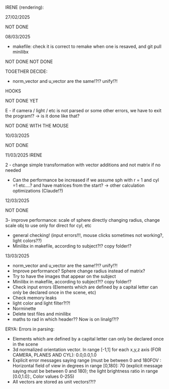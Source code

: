 IRENE (rendering):

27/02/2025
<!-- (-Adapt everything to header with cam, etc with direct structures and not pointers, or change back just to test and then change it after solving shadows etc) -->
<!-- - SHADOW OF BLUE PLANE OVER ROTATED PINK PLANE. GET RID!!! (how to handle direct rays and shadow rays in transformations: look to output, there are some hints, the direct ray is finding the hit below the blue plane (y<-50)!?!?!) -->
<!-- - try rotations, transl (create port in the main for the moment, to use the axis there for the rotations of planes, etc) -->
<!-- -> understand the proper meaning of axis rotation!!! (with respect to the base, ...? movement broadness??) (pivot point: proximal or distal) -> //to rotate uisng a specific point as pivot, combine to the origin of coordinates, with translation back and forth.
-> resize!!! -->
<!-- -> light movement!?!? -->
<!-- -> cylinder somehow attach the objects circles if there is a rotation /transl / etc? ->PROBLEMS IN SCALE, because we have to translate to circle center to origin but then not back to original position of the center, but moved having in mind the crescent ratio of the cylinder (or think how can we keep track of them) -->
<!-- E -> be careful that circles are contigupus cyl and the first is subtracting axis * h/2 and the second is adding axis * h/2 to the center of the cyl -->
<!-- -> for rotations and scaling, combine always with translation to origin and back!!! -->
<!-- E -> initialize all objects with identity matrix
E -> initialize material properties!? -->
<!-- E -> create port after parsing? -->
<!-- -> resize circles according to cylinder height and width!? -->
<!-- - Store all hits and not only the most proximal??? For reflection? --> NOT DONE
<!-- - Store all pixel hits to handle more efficiently light changes -->
<!-- - need to normalize vector after transformations?!?!! (try with different cases!) -->

<!-- - Rotations and scaling will be done in relation to the center of the object or the given point for planes!? -->
<!-- - thickness of planes?!?! when are exactly in the camera center?! -->

<!-- !!!!- Normal of planes and circles: do not use both indistintly, because if light is behind they will get illuminated?!?!??! Just the one towards the camera?? or how to chose the one to use? In fact the one towards the camera does not work with rotations/transl -->

<!-- - add w dimension in linalg utils -->
<!-- - Instead of compute the inverse matrix in find hit and shading functions, store directly the inverse mtrix in the object m?? -> for the moment it is ok bc it is just computed once! -->

<!-- LINALG: -->
<!-- - linalg funcitons, put order: use only add / sub.
- Use the same structure for points and vectors?? (tuples with w, instead of 2 different point and vector) -->
<!-- - use function create_vector/create point to be able to create without need to do the 3 dimensions? -->
<!-- - create enum in struct as RGB, to refer to both the x, y, z and iterate for the linalg operations. -->

08/03/2025
<!-- - Hooks: how to handle? (for ex. in env have int i to represent selected object. Ctrl + arrows to iterate through objects (add to i). AWSD to rotate (decide 3 dimensions: or for ex, X, Y, Z to rotate in each axis of the viewport), + - to make bigger, arrows to translate selected object). when iterating through objects, if it is a cylinder somehow attach the objects circles if there is a rotation /transl / etc? (apply the same matrix to both the next 2 and then skip them) -->
<!-- 
- light movement?
- shine in cylinder -->
- makefile: check it is correct to remake when one is resaved, and git pull minilibx

<!-- week 24/02/2025: understand matrices, transl and rotations?
week 03/03/2025: rotations etc -->
<!-- week 10/03/2025: shiny, shadows, reflection, patterns, etc -->
<!-- - Specular reflection: Shine in proper place, just in objects that haev shine, where to put shininess and where 0.9, etc. -->
<!-- - Solve shading in planes when specular reflection is added -->

<!-- - establish tmax and tmin for ray impact (r(t) = o + td) --> NOT DONE
<!-- - decide pointers or direct objects inside scene -->
<!-- - light color not working properly -->

<!-- - somehow do all the hits and then all the shading, to be easier when light changes, no need to re-render -> correspondance of each pixel to each hit (store the pixel i, j in the hit structure) and have a structure of hits inside the scene instead of just one hit that is updated -->

<!-- MORE
- include triangle intersection, so we can have complex forms represented as a meshed of triangles
- Bouncing, reflextion, refraction, etc
- Antialiasing (to smooth contours)
- optimize checking of ALL objects to find first hit? objects as a linked list according to their proximity to camera?? OR not, beause when it hits one, we have to change again the order? OR subdivide the space? -->NOT DONE

<!-- - Include functions for vector operation (add and substract without needing to do everytime in each function) -->

<!-- EDGE CASES: -->
<!-- - light inside an object (illuminated from the inside?) -->
<!-- - camera inside an object?? -->
<!-- - plane in the middle of the light!!!! Has some "pixelations", as some is hitting the plane and some the light!?!? -> IMPORTANT TO SOLVE!!! -->

TOGETHER DECIDE:
- norm_vector and u_vector are the same!?!? unify!?!
<!-- - Use float or double (different function prototype in math library function) -->
<!-- E -> Parsing material type (metal, plstic, matte) an initialize k_s and n_s accordint to that -->
<!-- - Define materials? (shiny metal / glossy plastic / matte) with specific k_s and n_s?? Or have directly the parameters in the object? -->
<!-- - Eliminate cylinder caps (make scaling and rotation difficult)?? -->
<!-- - Bonus:
	- Include light color
	- Take from the scene file if we are introducing a filter?? -->

HOOKS
<!-- - Scroll mouse has some errors!?!? -->
<!-- - Increase efficency (prerender with bad quality and when space press, rerender correctly) -->
<!-- - Rotation of objects:
	E?- Mouse click to select or to release (shade in white the selected object!?!?)
	- Cast a ray through that pixel in the viewport. Identify the object. Shade the object.
	- apply rotation to the selected object
	- E?- mouse click to select the object -->
<!-- - Double click on object to duplicate?? Or create new white objects with hooks?? --> NOT DONE YET
<!-- - Add color changing of selected object with RGB!?!? -->
<!-- - Write instructions on hooks (README) or better in a prompt in the terminal when we launch the program
E- 0 to reset to default scene! (parse again and restart) -->
<!-- - how to change parameters w, h, of a cylinder separately??? -> use / and * (/ for height, * for width, and also + i - set to increase or decrease a part from what they were doing) -->
<!-- - Use the same for camera rotation and object rotation, just depending if object is selected.
- Light movement!!!! (press L to change from camera to light, for example!?? set a flag!?)
- Change light color when it is selected!!! -->

<!-- E - Put git clone minilibx -->
<!-- E - hook to close with the CROSS, as with ESC -->
<!-- Hooks to minimize / resize / ...? -->
E - if camera / light / etc is not parsed or some other errors, we have to exit the program!? -> is it done like that?
<!-- E - create something like clean_scene that gc_free non needed things, but not everything, when 0 is pressed!!! (and solve all the problems in memory) -->

<!-- 09/03/2025 -->
<!-- - Rotation of objects with mouse --> NOT DONE WITH THE MOUSE
<!-- - Solve problems with < > after having translate the camera -> when translating it creates the viewport again by the default orientation, not the one of the new viewport. Delete the possibility to rotate viewport alone?  -->
<!-- - light hooks / transformations -->

10/03/2025
<!-- - Select /deselect light
- (deselect light before rerendering hq)
- light "scale"
- put the array of keys for windows / linux commented out -->
<!-- - Check transformations work -> scroll in the proper direction!??!? -->
<!-- - + and - work the same as mouse scrolling ?? (or when nothing is selected, leave one for zoom and one for amblight ratio?!?!?) -->
<!-- - Be able to include new objects, colors, etc. --> NOT DONE
<!-- - Change light color when it is selected!!!(see light_selection, change relative and not absolute) -->
<!-- - Obj rotation not working properly when they have been moved -> transform reference !! -->

11/03/2025
IRENE
<!-- 1 - Camera swaping problem solve! -> consider reorthogonize function!?! -->
<!-- ->CHECK IF loq true is needed! -->
<!-- 2 - Uncapped cyl after transofrmations!?!?? -->
<!-- 3 - clicking on the top to move selects an object!!! AVOID in order to move the hiq render without entering low q render -->
<!-- - some problem with Cyl when moving -->
<!-- - Cyl resize with different w and h independently: hooks -->
<!-- - problem with spehere with testfile.rt -->
<!-- 4 - Light overlaping problem solve -> when shadow ray is very tangent to the direction of light (check in find hit somehow different treatment for shadow rays!?!?) -->
<!-- - + and - add env light ratio -->
2 - change simple transformation with vector additions and not matrix if no needed
<!-- Hook 0 is working? Memory leaks?!? -->
<!-- Memory leaks?!?
- Check what happens when 0 is pressed (memory!?!?) -->
- Can the performance be increased if we assume sph with r = 1 and cyl =1 etc....? and have matrices from the start? -> other calculation optimizations (Claude!?)

12/03/2025
<!-- - check inside light correclty do -->
<!-- - cyl resize w and h independently: hooks -->
<!-- add hooks for cyl height and width to prompt! (E) -->
<!-- 1- highlight width or heigt -->
<!-- 2- scale sphere also width ang height?!? --> NOT DONE
3- improve performance: scale of sphere directly changing radius, change scale obj to use only for direct for cyl, etc
- general checking! (input errors!!!, mouse clicks sometimes not working?, light colors??)
- Minilibx in makefile, according to subject?!? copy folder!?


13/03/2025
- norm_vector and u_vector are the same!?!? unify!?!
- Improve performance? Sphere change radius instead of matrix?
- Try to have the images that appear on the subject
- Minilibx in makefile, according to subject?!? copy folder!?
- Check input errors (Elements which are defined by a capital letter can only be declared once in
the scene, etc)
- Check memory leaks
- light color and light filter?!?!
- Norminette
- Delete test files and minilibx
- maths to rad in which header?? Now is on linalg!?!?

ERYA:
Errors in parsing:
- Elements which are defined by a capital letter can only be declared once in
the scene
- 3d normalized orientation vector. In range [-1,1] for each x,y,z axis (FOR CAMERA, PLANES AND CYL):
0.0,0.0,1.0
- Explicit error messages saying range (must be between 0 and 180FOV : Horizontal field of view in degrees in range [0,180]: 70 (explicit message saying must be between 0 and 180); the light brightness ratio in range [0.0,1.0]:, Color values 0-255)
- All vectors are stored as unit vectors!?!?

